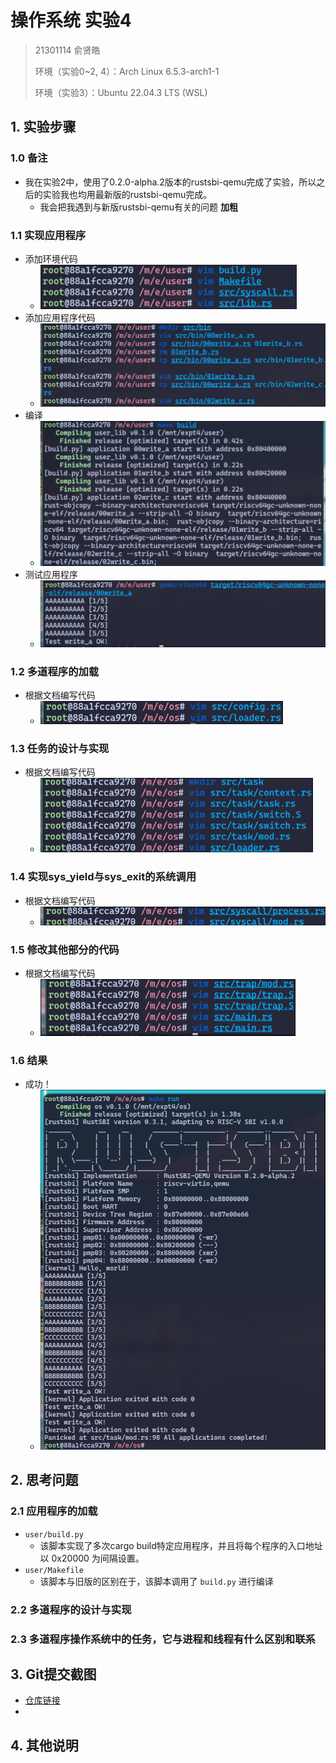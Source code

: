 # 操作系统 实验4

> 21301114 俞贤皓
>
> 环境（实验0~2, 4）：Arch Linux 6.5.3-arch1-1
>
> 环境（实验3）：Ubuntu 22.04.3 LTS (WSL)

## 1. 实验步骤

### 1.0 备注

* 我在实验2中，使用了0.2.0-alpha.2版本的rustsbi-qemu完成了实验，所以之后的实验我也均用最新版的rustsbi-qemu完成。
  * 我会把我遇到与新版rustsbi-qemu有关的问题 **加粗**

### 1.1 实现应用程序

* 添加环境代码
  * <img src="./README/image-20231201111642153.png" alt="image-20231201111642153" style="zoom:67%;" />
* 添加应用程序代码
  * <img src="./README/image-20231201111702267.png" alt="image-20231201111702267" style="zoom:67%;" />
* 编译
  * <img src="./README/image-20231201111729744.png" alt="image-20231201111729744" style="zoom:67%;" />
* 测试应用程序
  * <img src="./README/image-20231201111811978.png" alt="image-20231201111811978" style="zoom:67%;" />

### 1.2 多道程序的加载

* 根据文档编写代码
  * <img src="./README/image-20231201113113456.png" alt="image-20231201113113456" style="zoom:67%;" />

### 1.3 任务的设计与实现

* 根据文档编写代码
  * <img src="./README/image-20231201114300640.png" alt="image-20231201114300640" style="zoom:67%;" />

### 1.4 实现sys_yield与sys_exit的系统调用

* 根据文档编写代码
  * <img src="./README/image-20231201114624070.png" alt="image-20231201114624070" style="zoom:67%;" />

### 1.5 修改其他部分的代码

* 根据文档编写代码
  * <img src="./README/image-20231201115222850.png" alt="image-20231201115222850" style="zoom:67%;" />

### 1.6 结果

* 成功！
  * <img src="./README/image-20231201115458801.png" alt="image-20231201115458801" style="zoom:67%;" />

## 2. 思考问题

### 2.1 应用程序的加载

* `user/build.py`
  * 该脚本实现了多次cargo build特定应用程序，并且将每个程序的入口地址以 0x20000 为间隔设置。
* `user/Makefile`
  * 该脚本与旧版的区别在于，该脚本调用了 `build.py` 进行编译

### 2.2 多道程序的设计与实现



### 2.3 多道程序操作系统中的任务，它与进程和线程有什么区别和联系



## 3. Git提交截图

* [仓库链接](https://github.com/YXHXianYu/GardenerOS)
* 

## 4. 其他说明
